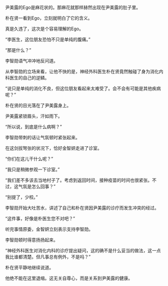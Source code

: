 尹美露的Ego是麻花状的。那麻花就那样赫然出现在尹美露的肚子里。

朴在贤一看到Ego，立刻就明白了它的含义。

真是久违了，这次是个容易理解的Ego。

“李医生，这位朋友恐怕不只是单纯的腹痛。”

“那是什么？”

李智勋语气冲冲地反问道。

从李智勋的立场来看，让他不快的是，神经外科医生朴在贤竟然触碰了身为消化内科医生的自己的逆鳞。

“说只是单纯的消化不良，但这位朋友看起来太难受了。会不会有可能是其他疾病呢？”

朴在贤的目光落在了尹美露身上。

尹美露紧锁眉头，汗如雨下。

“所以说，到底是什么病啊？”

李智勋带刺的话让气氛顿时紧张起来。

在这剑拔弩张的状况下，恰好金智妍走进了诊室。

“你们在这儿干什么呢？”

“我只是稍微参观一下诊室。”

“我们差不多该去当地村子了。考虑到返回时间，接种疫苗的时间也很紧张。不过，这气氛是怎么回事？”

“别提了，少校。”

李智勋开始大吐苦水，讲述了自己和朴在贤因尹美露的诊疗而发生冲突的经过。

“这件事，好像是朴医生您不对吧？”

听完事情原委，金智妍立刻表示支持李智勋。

李智勋顿时得意扬扬起来。

“神经外科医生对消化内科的诊疗提出疑问，这的确不是什么妥当的做法，这一点我比谁都清楚。但凡事总有例外，不是吗？”

朴在贤平静地继续说道。

他绝不能在这里退缩。这无关自尊心，而是关系到尹美露的健康。